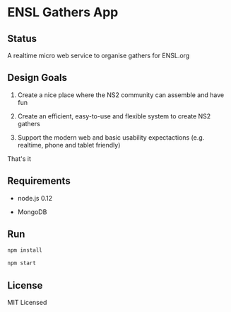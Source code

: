 # ENSL Gathers App

## Status

A realtime micro web service to organise gathers for ENSL.org

## Design Goals

1) Create a nice place where the NS2 community can assemble and have fun

2) Create an efficient, easy-to-use and flexible system to create NS2 gathers

3) Support the modern web and basic usability expectactions (e.g. realtime, phone and tablet friendly)

That's it

## Requirements

- node.js 0.12

- MongoDB

## Run

```bash
npm install

npm start
```

## License

MIT Licensed
